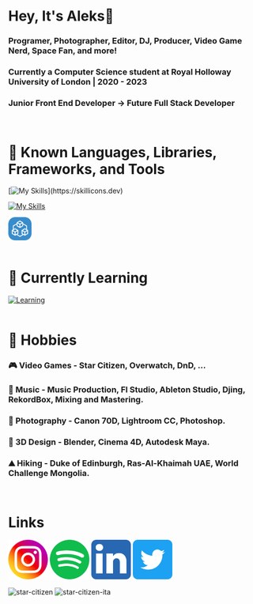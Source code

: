 # Hey, It's Aleks👋

### Programer, Photographer, Editor, DJ, Producer, Video Game Nerd, Space Fan, and more!

### Currently a Computer Science student at Royal Holloway University of London | 2020 - 2023

### Junior Front End Developer -> Future Full Stack Developer

<br />

# 💪 Known Languages, Libraries, Frameworks, and Tools

[![My Skills](https://skillicons.dev/icons?i=html,css,js,react,mysql,bootstrap,vite,svelte,maven,nodejs,)](https://skillicons.dev)

[![My Skills](https://skillicons.dev/icons?i=c,eclipse,git,java,py,php,postgres,scala,tailwind,vercel)](https://skillicons.dev)

<img src="assets/trpc_logo.svg" width="47px"/>

<br />
<br />

# 🧠 Currently Learning

[![Learning](https://skillicons.dev/icons?i=ts,nextjs,nodejs,sass,vue,docker)](https://skillicons.dev)
<br />
<br />

# 🏃 Hobbies 

### 🎮 Video Games - Star Citizen, Overwatch, DnD, ...

### 🎹 Music - Music Production, Fl Studio, Ableton Studio, Djing, RekordBox, Mixing and Mastering.

### 📸 Photography - Canon 70D, Lightroom CC, Photoshop. 

### 🧮 3D Design - Blender, Cinema 4D, Autodesk Maya.

### ⛰️ Hiking - Duke of Edinburgh, Ras-Al-Khaimah UAE, World Challenge Mongolia.
<br />

# Links

[<img width="80px" src="assets/instagram_logo.svg" />](https://www.instagram.com/uralaleksandr/)
[<img width="80px" src="assets/spotify_logo.svg" />](https://open.spotify.com/user/j9phvvueikujgb9ls6w1cq2nd?si=729a171bb7a947e4)
[<img width="80px" src="assets/linkedin_logo.svg" />](https://www.linkedin.com/in/aleksandr-ural-53a463227/)
[<img width="80px" src="assets/twitter_logo.svg" />](https://twitter.com/UralAleksandr)
<br />

![star-citizen](https://user-images.githubusercontent.com/75385989/212890686-b14e270d-4311-442c-97b6-793f8390855c.gif)
![star-citizen-ita](https://user-images.githubusercontent.com/75385989/212892418-48f040ef-c5d4-44bf-9fbd-e851182c6662.gif)
